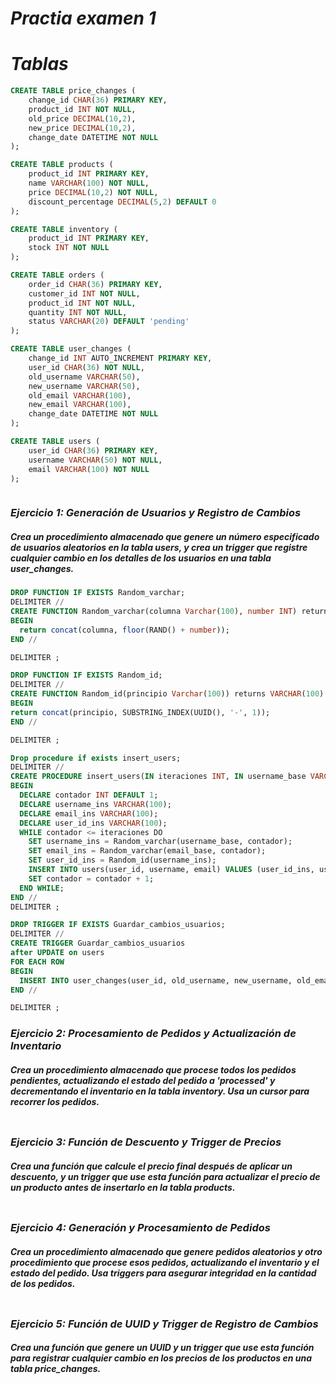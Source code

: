 # ***Practia examen 1***

# *Tablas*

```sql
CREATE TABLE price_changes (
    change_id CHAR(36) PRIMARY KEY,
    product_id INT NOT NULL,
    old_price DECIMAL(10,2),
    new_price DECIMAL(10,2),
    change_date DATETIME NOT NULL
);

CREATE TABLE products (
    product_id INT PRIMARY KEY,
    name VARCHAR(100) NOT NULL,
    price DECIMAL(10,2) NOT NULL,
    discount_percentage DECIMAL(5,2) DEFAULT 0
);

CREATE TABLE inventory (
    product_id INT PRIMARY KEY,
    stock INT NOT NULL
);

CREATE TABLE orders (
    order_id CHAR(36) PRIMARY KEY,
    customer_id INT NOT NULL,
    product_id INT NOT NULL,
    quantity INT NOT NULL,
    status VARCHAR(20) DEFAULT 'pending'
);

CREATE TABLE user_changes (
    change_id INT AUTO_INCREMENT PRIMARY KEY,
    user_id CHAR(36) NOT NULL,
    old_username VARCHAR(50),
    new_username VARCHAR(50),
    old_email VARCHAR(100),
    new_email VARCHAR(100),
    change_date DATETIME NOT NULL
);

CREATE TABLE users (
    user_id CHAR(36) PRIMARY KEY,
    username VARCHAR(50) NOT NULL,
    email VARCHAR(100) NOT NULL
);



```

### ***Ejercicio 1: Generación de Usuarios y Registro de Cambios***
##### Crea un procedimiento almacenado que genere un número especificado de usuarios aleatorios en la tabla users, y crea un trigger que registre cualquier cambio en los detalles de los usuarios en una tabla user_changes. 

```sql
DROP FUNCTION IF EXISTS Random_varchar;
DELIMITER //
CREATE FUNCTION Random_varchar(columna Varchar(100), number INT) returns VARCHAR(100) DETERMINISTIC
BEGIN
  return concat(columna, floor(RAND() + number));
END //

DELIMITER ;

DROP FUNCTION IF EXISTS Random_id;
DELIMITER //
CREATE FUNCTION Random_id(principio Varchar(100)) returns VARCHAR(100) DETERMINISTIC
BEGIN
return concat(principio, SUBSTRING_INDEX(UUID(), '-', 1));
END //

DELIMITER ;

Drop procedure if exists insert_users;
DELIMITER //
CREATE PROCEDURE insert_users(IN iteraciones INT, IN username_base VARCHAR(100), IN email_base VARCHAR(100))
BEGIN
  DECLARE contador INT DEFAULT 1;
  DECLARE username_ins VARCHAR(100);
  DECLARE email_ins VARCHAR(100);
  DECLARE user_id_ins VARCHAR(100);
  WHILE contador <= iteraciones DO
    SET username_ins = Random_varchar(username_base, contador);
    SET email_ins = Random_varchar(email_base, contador);
    SET user_id_ins = Random_id(username_ins);
    INSERT INTO users(user_id, username, email) VALUES (user_id_ins, username_ins, email_ins);
    SET contador = contador + 1;
  END WHILE;
END //
DELIMITER ;

DROP TRIGGER IF EXISTS Guardar_cambios_usuarios;
DELIMITER //
CREATE TRIGGER Guardar_cambios_usuarios
after UPDATE on users
FOR EACH ROW
BEGIN
  INSERT INTO user_changes(user_id, old_username, new_username, old_email, new_email, change_date) values (OLD.user_id, OLD.username, NEW.username, OLD.email, NEW.email, DATE(NOW));
END //

DELIMITER ;


```

### ***Ejercicio 2: Procesamiento de Pedidos y Actualización de Inventario***

##### Crea un procedimiento almacenado que procese todos los pedidos pendientes, actualizando el estado del pedido a 'processed' y decrementando el inventario en la tabla inventory. Usa un cursor para recorrer los pedidos.

```sql

```

### ***Ejercicio 3: Función de Descuento y Trigger de Precios***

##### Crea una función que calcule el precio final después de aplicar un descuento, y un trigger que use esta función para actualizar el precio de un producto antes de insertarlo en la tabla products.

```sql

```

### ***Ejercicio 4: Generación y Procesamiento de Pedidos***

##### Crea un procedimiento almacenado que genere pedidos aleatorios y otro procedimiento que procese esos pedidos, actualizando el inventario y el estado del pedido. Usa triggers para asegurar integridad en la cantidad de los pedidos.

```sql

```

### ***Ejercicio 5: Función de UUID y Trigger de Registro de Cambios***

##### Crea una función que genere un UUID y un trigger que use esta función para registrar cualquier cambio en los precios de los productos en una tabla price_changes.

```sql

```
